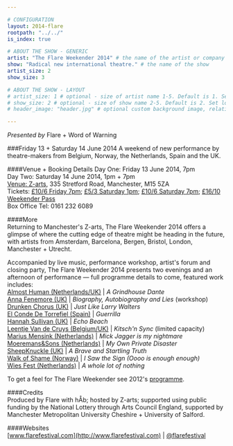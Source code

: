 ```yaml
---

# CONFIGURATION
layout: 2014-flare
rootpath: "../../"
is_index: true

# ABOUT THE SHOW - GENERIC
artist: "The Flare Weekender 2014" # the name of the artist or company
show: "Radical new international theatre." # the name of the show
artist_size: 2
show_size: 3

# ABOUT THE SHOW - LAYOUT
# artist_size: 1 # optional - size of artist name 1-5. Default is 1. Set longer names to lower values
# show_size: 2 # optional - size of show name 2-5. Default is 2. Set longer names to lower values
# header_image: "header.jpg" # optional custom background image, relative to current page

---
```

*Presented by* Flare + Word of Warning    
         
###Friday 13 + Saturday 14 June 2014
A weekend of new performance by theatre-makers from Belgium, Norway, the Netherlands, Spain and the UK.         
          
####Venue + Booking Details
Day One: Friday 13 June 2014, 7pm       
Day Two: Saturday 14 June 2014, 1pm + 7pm         
[Venue: Z-arts](http://www.z-arts.org/about-us/getting-here), 335 Stretford Road, Manchester, M15 5ZA      
Tickets: [£10/6 Friday 7pm](http://www.z-arts.org/events/flare-2014-friday); [£5/3 Saturday 1pm](http://www.z-arts.org/events/flare-2014-sat-afternoon); [£10/6 Saturday 7pm](http://www.z-arts.org/events/flare-2014-sat-eve); [£16/10 Weekender Pass](http://www.z-arts.org/events/flare-2014-friday/)     
Box Office Tel: 0161 232 6089    
              
####More      
Returning to Manchester's Z-arts, The Flare Weekender 2014 offers a glimpse of where the cutting edge of theatre might be heading in the future, with artists from Amsterdam, Barcelona, Bergen, Bristol, London, Manchester + Utrecht.        
          
Accompanied by live music, performance workshop, artist's forum and closing party, The Flare Weekender 2014 presents two evenings and an afternoon of performance — full programme details to come, featured work includes:       
[Almost Human (Netherlands/UK)](/current/2014-flare/sat7) | *A Grindhouse Dante*                         
[Anna Fenemore (UK)](/current/2014-flare/sat1) | *Biography, Autobiography and Lies* (workshop)           
[Drunken Chorus (UK)](/current/2014-flare/sat1) | *Just Like Larry Walters*                    
[El Conde De Torrefiel (Spain)](/current/2014-flare/fri) | *Guerrilla*                 
[Hannah Sullivan (UK)](/current/2014-flare/sat7) | *Echo Beach*               
[Leentje Van de Cruys (Belgium/UK)](/current/2014-flare/sat1) | *Kitsch'n Sync* (limited capacity)                
[Marius Mensink (Netherlands)](/current/2014-flare/sat7) | *Mick Jagger is my nightmare*       
[Moeremans&Sons (Netherlands)](/current/2014-flare/sat7) | *My Own Private Disaster*                     
[SheepKnuckle (UK)](/current/2014-flare/fri) | *A Brave and Startling Truth*               
[Walk of Shame (Norway)](/current/2014-flare/sat7) | *I Saw the Sign (Oooo is enough enough)*                  
[Wies Fest (Netherlands)](/current/2014-flare/fri) | *A whole lot of nothing*                
         
To get a feel for The Flare Weekender see 2012's [programme](/archive/2012-springsummer/flare).      
                           
####Credits         
Produced by Flare with hÅb; hosted by Z-arts; supported using public funding by the National Lottery through Arts Council England, supported by Manchester Metropolitan University Cheshire + University of Salford.          
        
####Websites           
[www.flarefestival.com](http://www.flarefestival.com) | [@flarefestival](http://twitter.com/flarefestival)
